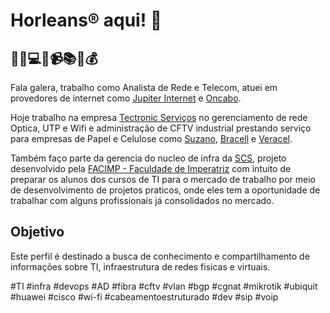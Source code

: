 # Horleans® aqui! 👋

## 🚀📱💻📡📹📚💡💰

Fala galera, trabalho como Analista de Rede e Telecom, atuei em provedores de internet como [Jupiter Internet](https://jupiter.com.br/) e [Oncabo](https://oncabo.com.br/). 

Hoje trabalho na empresa [Tectronic Serviços](https://www.tectronic.ind.br/) no gerenciamento de rede Optica, UTP e Wifi e administração de CFTV industrial prestando serviço para empresas de Papel e Celulose como [Suzano](https://www.suzano.com.br), [Bracell](https://www.bracell.com) e [Veracel](https://www.veracel.com.br).

Também faço parte da gerencia do nucleo de infra da [SCS](https://www.linkedin.com/company/scs-smart-creative-solutions), projeto desenvolvido pela [FACIMP - Faculdade de Imperatriz](https://www.wyden.com.br/unidades/unifacimp) com intuito de preparar os alunos dos cursos de TI para o mercado de trabalho por meio de desenvolvimento de projetos praticos, onde eles tem a oportunidade de trabalhar com alguns profissionais já consolidados no mercado.

## Objetivo

Este perfil é destinado a busca de conhecimento e compartilhamento de informações sobre TI, infraestrutura de redes fisicas e virtuais.

#TI
#infra
#devops
#AD
#fibra
#cftv
#vlan
#bgp
#cgnat
#mikrotik
#ubiquit
#huawei
#cisco
#wi-fi
#cabeamentoestruturado
#dev
#sip
#voip

